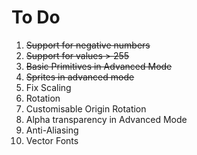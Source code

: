# To Do

1. ~~Support for negative numbers~~
2. ~~Support for values > 255~~
3. ~~Basic Primitives in Advanced Mode~~
4. ~~Sprites in advanced mode~~
5. Fix Scaling
6. Rotation
7. Customisable Origin Rotation
8. Alpha transparency in Advanced Mode
9. Anti-Aliasing
10. Vector Fonts
